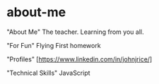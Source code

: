 # about-me
"About Me" 
The teacher. Learning from you all.

"For Fun" 
Flying
First homework

"Profiles"
[https://www.linkedin.com/in/johnjrice/]

"Technical Skills"
JavaScript
